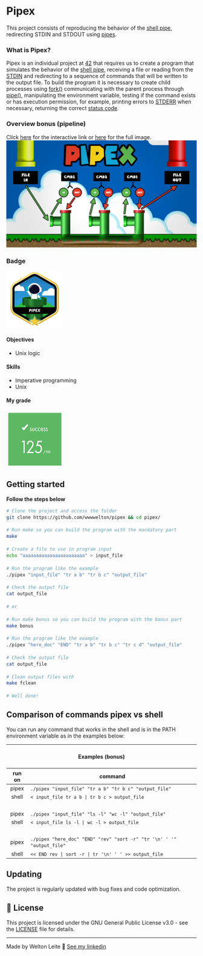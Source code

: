 # Pipex
This project consists of reproducing the behavior of the [shell pipe](https://www.geeksforgeeks.org/piping-in-unix-or-linux/), redirecting STDIN and STDOUT using [pipes](https://www.geeksforgeeks.org/pipe-system-call/).

### What is Pipex?
Pipex is an individual project at [42](42sp.org.br) that requires us to create a program that simulates the behavior of the [shell pipe](https://www.geeksforgeeks.org/piping-in-unix-or-linux/), receiving a file or reading from the [STDIN](https://en.wikipedia.org/wiki/Standard_streams) and redirecting to a sequence of commands that will be written to the output file. To build the program it is necessary to create child processes using [fork()](https://www.geeksforgeeks.org/fork-system-call/) communicating with the parent process through [pipe()](https://www.geeksforgeeks.org/pipe-system-call/), manipulating the environment variable, testing if the command exists or has execution permission, for example, printing errors to [STDERR](https://en.wikipedia.org/wiki/Standard_streams) when necessary, returning the correct [status code](https://www.geeksforgeeks.org/exit-codes-in-c-c-with-examples/).

### Overview bonus (pipeline)
Click [here](https://excalidraw.com/#json=4833123514712064,QGVygp0BnXD0XXCx335tXA) for the interactive link or [here](./images/workflow.jpg) for the full image.
![alt text](./images/workflow.jpg)

### Badge
<img src="./images/pipexm.png" width="150" height="150"/>

#### Objectives
- Unix logic

#### Skills
- Imperative programming
- Unix

#### My grade
<img src="./images/score.png" width="150" height="150"/>


## Getting started
**Follow the steps below**
```bash
# Clone the project and access the folder
git clone https://github.com/wwwwelton/pipex && cd pipex/

# Run make so you can build the program with the mandatory part
make

# Create a file to use in program input
echo "aaaaaaaaaaaaaaaaaaaaaaa" > input_file

# Run the program like the example
./pipex "input_file" "tr a b" "tr b c" "output_file"

# Check the output file
cat output_file

# or

# Run make bonus so you can build the program with the bonus part
make bonus

# Run the program like the example
./pipex "here_doc" "END" "tr a b" "tr b c" "tr c d" "output_file"

# Check the output file
cat output_file

# Clean output files with
make fclean

# Well done!
```

## Comparison of commands pipex vs shell
You can run any command that works in the shell and is in the PATH environment variable as in the examples below:

<table>
	<thead>
		<tr>
			<th colspan=3><h4>Examples (bonus)</h4></th>
		</tr>
		<tr>
			<th>run on</th>
			<th>command</th>
		</tr>
	</thead>
	<tbody>
	</thead>
		<tr>
			<td align="center">pipex</td>
			<td><code>./pipex "input_file" "tr a b" "tr b c" "output_file"</code></td>
		</tr>
		<tr>
			<td align="center">shell</td>
			<td><code>< input_file tr a b | tr b c > output_file</code></td>
		</tr>
		<tr>
			<td><br></td>
		</tr>
		 <tr>
			<td align="center">pipex</td>
			<td><code>./pipex "input_file" "ls -l" "wc -l" "output_file"</code></td>
		</tr>
		<tr>
			<td align="center">shell</td>
			<td><code>< input_file ls -l | wc -l > output_file</code></td>
		</tr>
		<tr>
			<td><br></td>
		</tr>
		 <tr>
			<td align="center">pipex</td>
			<td><code>./pipex "here_doc" "END" "rev" "sort -r" "tr '\n' ' '" "output_file"</code></td>
		</tr>
		<tr>
			<td align="center">shell</td>
			<td><code><< END rev | sort -r | tr '\n' ' ' >> output_file</code></td>
		</tr>
	</tbody>
</table>

## Updating

The project is regularly updated with bug fixes and code optimization.

## 📝 License

This project is licensed under the GNU General Public License v3.0 - see the [LICENSE](license) file for details.

---

Made by Welton Leite 👋 [See my linkedin](https://www.linkedin.com/in/welton-leite-b3492985/)
